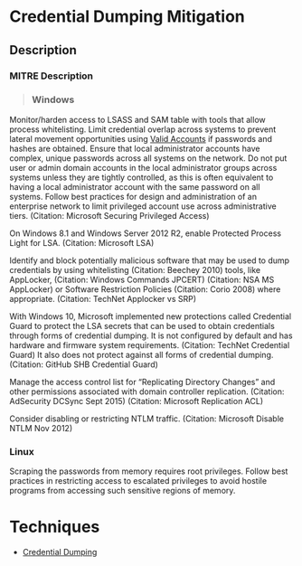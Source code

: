 
# Credential Dumping Mitigation

## Description

### MITRE Description

> ### Windows
Monitor/harden access to LSASS and SAM table with tools that allow process whitelisting. Limit credential overlap across systems to prevent lateral movement opportunities using [Valid Accounts](https://attack.mitre.org/techniques/T1078) if passwords and hashes are obtained. Ensure that local administrator accounts have complex, unique passwords across all systems on the network. Do not put user or admin domain accounts in the local administrator groups across systems unless they are tightly controlled, as this is often equivalent to having a local administrator account with the same password on all systems. Follow best practices for design and administration of an enterprise network to limit privileged account use across administrative tiers. (Citation: Microsoft Securing Privileged Access)

On Windows 8.1 and Windows Server 2012 R2, enable Protected Process Light for LSA. (Citation: Microsoft LSA)

Identify and block potentially malicious software that may be used to dump credentials by using whitelisting (Citation: Beechey 2010) tools, like AppLocker, (Citation: Windows Commands JPCERT) (Citation: NSA MS AppLocker) or Software Restriction Policies (Citation: Corio 2008) where appropriate. (Citation: TechNet Applocker vs SRP)

With Windows 10, Microsoft implemented new protections called Credential Guard to protect the LSA secrets that can be used to obtain credentials through forms of credential dumping. It is not configured by default and has hardware and firmware system requirements. (Citation: TechNet Credential Guard) It also does not protect against all forms of credential dumping. (Citation: GitHub SHB Credential Guard)

Manage the access control list for “Replicating Directory Changes” and other permissions associated with domain controller replication. (Citation: AdSecurity DCSync Sept 2015) (Citation: Microsoft Replication ACL)

Consider disabling or restricting NTLM traffic. (Citation: Microsoft Disable NTLM Nov 2012)

### Linux
Scraping the passwords from memory requires root privileges. Follow best practices in restricting access to escalated privileges to avoid hostile programs from accessing such sensitive regions of memory.


# Techniques


* [Credential Dumping](../techniques/Credential-Dumping.md)

